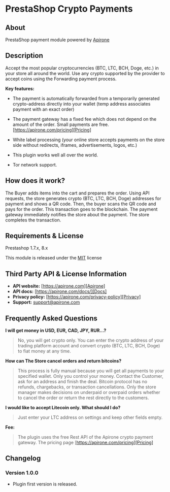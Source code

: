 # PrestaShop Crypto Payments

## About

PrestaShop payment module powered by [Apirone][Apirone]

## Description

Accept the most popular cryptocurrencies (BTC, LTC, BCH, Doge, etc.) in your store all around the world. Use any crypto supported by the provider to accept coins using the Forwarding payment process.

**Key features:**

* The payment is automatically forwarded from a temporarily generated crypto-address directly into your wallet (temp address associates payment with an exact order)

* The payment gateway has a fixed fee which does not depend on the amount of the order. Small payments are free. [https://apirone.com/pricing][Pricing]

* White label processing (your online store accepts payments on the store side without redirects, iframes, advertisements, logos, etc.)

* This plugin works well all over the world.

* Tor network support.

## How does it work?

The Buyer adds items into the cart and prepares the order. Using API requests, the store generates crypto (BTC, LTC, BCH, Doge) addresses for payment and shows a QR code. Then, the buyer scans the QR code and pays for the order. This transaction goes to the blockchain. The payment gateway immediately notifies the store about the payment. The store completes the transaction.

## Requirements & License

Prestashop 1.7.x, 8.x

This module is released under the [MIT][MIT] license

## Third Party API & License Information

* **API website:** [https://apirone.com][Apirone]
* **API docs:** [https://apirone.com/docs/][Docs]
* **Privacy policy:** [https://apirone.com/privacy-policy][Privacy]
* **Support:** <support@apirone.com>

## Frequently Asked Questions

**I will get money in USD, EUR, CAD, JPY, RUR...?**

> No, you will get crypto only. You can enter the crypto address of your trading platform account and convert crypto (BTC, LTC, BCH, Doge) to fiat money at any time.

**How can The Store cancel orders and return bitcoins?**

> This process is fully manual because you will get all payments to your specified wallet. Only you control your money. Contact the Customer, ask for an address and finish the deal. Bitcoin protocol has no refunds, chargebacks, or transaction cancellations. Only the store manager makes decisions on underpaid or overpaid orders whether to cancel the order or return the rest directly to the customers.

**I would like to accept Litecoin only. What should I do?**

> Just enter your LTC address on settings and keep other fields empty.

**Fee:**

>The plugin uses the free Rest API of the Apirone crypto payment gateway. The pricing page [https://apirone.com/pricing][Pricing]

[Pricing]: https://apirone.com/pricing
[Apirone]: https://apirone.com
[Docs]: https://apirone.com/docs
[Privacy]: https://apirone.com/privacy-policy
[MIT]: https://opensource.org/license/mit/

## Changelog

### Version 1.0.0 ###

* Plugin first version is released.
